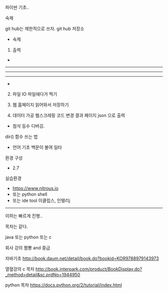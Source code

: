 

파이썬 기초..

숙제

git hub는 제한적으로 쓰자.
git hub 저장소

- 숙제

1. 출력
*
***
*****
***
*

2. 파일 IO
파일에다가 찍기

3. 웹
홈페이지 읽어와서 저장하기

4. 데이터 가공
웹스크레핑 코드 변경
결과 페이지
json 으로 출력


- 첨삭 등수
디버깅.

dir()
함수 쓰는 법

- 언어 기초
백문이 불여 일타

환경 구성
- 2.7

실습환경
- https://www.nitrous.io
- 또는 python shell
- 또는 ide tool 이클립스, 인텔리j

---------
이하는 빠르게 진행..

목차는 같다.

java 또는 python  또는 c


회사 강의 짬뽕 and 중급

자바기초
http://book.daum.net/detail/book.do?bookid=KOR9788979143973

열혈강의 c 목차
http://book.interpark.com/product/BookDisplay.do?_method=detail&sc.prdNo=1944950


python 목차
https://docs.python.org/2/tutorial/index.html



